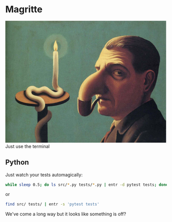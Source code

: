 # Magritte

![image](magpipe.png "I am not a pipe")
Just use the terminal

## Python
Just watch your tests automagically:
```bash
while sleep 0.5; do ls src/*.py tests/*.py | entr -d pytest tests; done
```
or 
```bash
find src/ tests/ | entr -s 'pytest tests'
```

We've come a long way but it looks like something is off?
